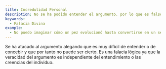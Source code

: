 ```yaml
---
title: Incredulidad Personal
description: No se ha podido entender el argumento, por lo que es falso.
keywords:
  - Falacia Divina
example:
  - No puedo imaginar cómo un pez evolucionó hasta convertirse en un ser humano. Es imposible.
---
```

Se ha atacado al argumento alegando que es muy difícil de entender o de concebir y que por tanto no puede ser cierto. Es una falacia lógica ya que la veracidad del argumento es independiente del entendimiento o las creencias del individuo.
